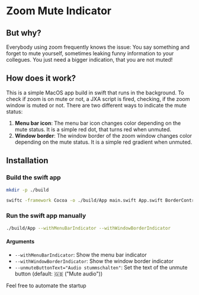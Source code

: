 # Zoom Mute Indicator

## But why?

Everybody using zoom frequently knows the issue: You say something and forget to mute yourself, sometimes leaking funny information to your collegues.
You just need a bigger indication, that you are not muted!

## How does it work?

This is a simple MacOS app build in swift that runs in the background. To check if zoom is on mute or not, a JXA script is fired, checking, if the zoom window is muted or not. There are two different ways to indicate the mute status:

1. **Menu bar icon**: The menu bar icon changes color depending on the mute status. It is a simple red dot, that turns red when unmuted.
2. **Window border**: The window border of the zoom window changes color depending on the mute status. It is a simple red gradient when unmuted.

## Installation

### Build the swift app

```bash
mkdir -p ./build
```

```bash
swiftc -framework Cocoa -o ./build/App main.swift App.swift BorderController.swift MenuBarMutable.swift WindowBorderMutable.swift
```

### Run the swift app manually

```bash
./build/App --withMenuBarIndicator --withWindowBorderIndicator
```

#### Arguments

- `--withMenuBarIndicator`: Show the menu bar indicator
- `--withWindowBorderIndicator`: Show the window border indicator
- `--unmuteButtonText="Audio stummschalten"`: Set the text of the unmute button (default: 🇬🇧 ("Mute audio"))

Feel free to automate the startup
